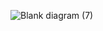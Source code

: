 ![Blank diagram (7)](https://user-images.githubusercontent.com/83135082/221954944-a38e5e54-3eaa-453e-bd1e-bfe7f49e245d.png)
